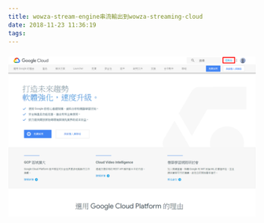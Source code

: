 ```yaml
---
title: wowza-stream-engine串流輸出到wowza-streaming-cloud
date: 2018-11-23 11:36:19
tags:
---
```


### 

![ ](images/1.png)